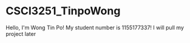 # CSCI3251_TinpoWong

Hello, I'm Wong Tin Po!
My student number is 1155177337!
I will pull my project later
